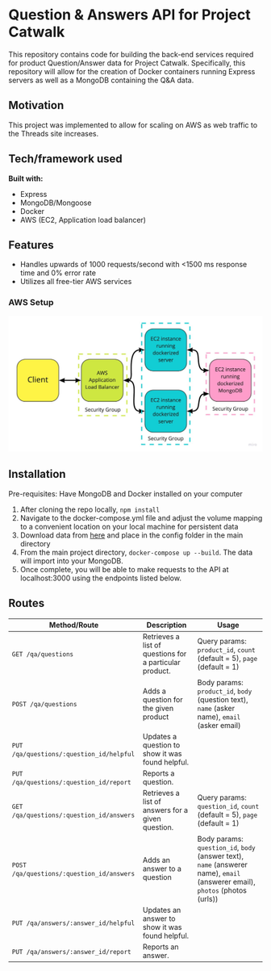 # Question & Answers API for Project Catwalk
This repository contains code for building the back-end services required for product Question/Answer data for Project Catwalk. Specifically, this repository will allow for the creation of Docker containers running Express servers as well as a MongoDB containing the Q&A data.

## Motivation
This project was implemented to allow for scaling on AWS as web traffic to the Threads site increases.

## Tech/framework used
<b>Built with:</b>
- Express
- MongoDB/Mongoose
- Docker
- AWS (EC2, Application load balancer)

## Features
- Handles upwards of 1000 requests/second with <1500 ms response time and 0% error rate
- Utilizes all free-tier AWS services

### AWS Setup
<p align='center'>
  <img src='screenshots/AWSSetup.jpg'/>
</p>

## Installation
Pre-requisites: Have MongoDB and Docker installed on your computer
1) After cloning the repo locally, `npm install`
2) Navigate to the docker-compose.yml file and adjust the volume mapping to a convenient location on your local machine for persistent data
3) Download data from <a href="https://drive.google.com/drive/folders/1vfzht2I5zikW0KW4Cfa5v92iYNaJ5D7w?usp=sharing">here</a> and place in the config folder in the main directory
3) From the main project directory, `docker-compose up --build`. The data will import into your MongoDB.
4) Once complete, you will be able to make requests to the API at localhost:3000 using the endpoints listed below.

## Routes
| Method/Route | Description | Usage
| ------------ | ----------- | ---- |
| `GET /qa/questions` | Retrieves a list of questions for a particular product. | Query params: `product_id`, `count` (default = 5), `page` (default = 1) |
| `POST /qa/questions` | Adds a question for the given product | Body params: `product_id`, `body` (question text), `name` (asker name), `email` (asker email) |
| `PUT /qa/questions/:question_id/helpful` | Updates a question to show it was found helpful. | |
| `PUT /qa/questions/:question_id/report` | Reports a question. | |
| `GET /qa/questions/:question_id/answers` | Retrieves a list of answers for a given question. | Query params: `question_id`, `count` (default = 5), `page` (default = 1) |
| `POST /qa/questions/:question_id/answers` | Adds an answer to a question | Body params: `question_id`, `body` (answer text), `name` (answerer name), `email` (answerer email), `photos` (photos (urls)) |
| `PUT /qa/answers/:answer_id/helpful` | Updates an answer to show it was found helpful. | |
| `PUT /qa/answers/:answer_id/report` | Reports an answer. |  |


